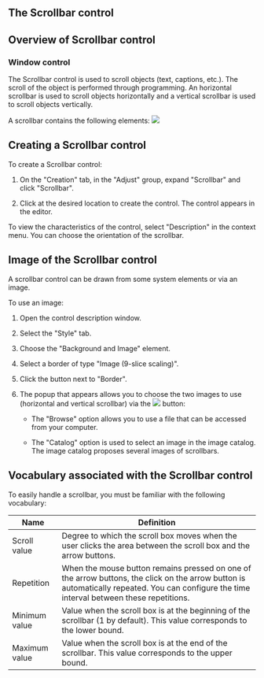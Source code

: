 


## The Scrollbar control
			



<a name="NOTE1"></a>
<a name="NOTE1_1"></a>


## Overview of Scrollbar control
<a name="overview_scrollbar_control_ELTTEXTE000135"></a>


### Window control
<a name="window_control_ELTPARAGRAPHE000011"></a>

The Scrollbar control is used to scroll objects (text, captions, etc.). The scroll of the object is performed through programming. An horizontal scrollbar is used to scroll objects horizontally and a vertical scrollbar is used to scroll objects vertically.

A scrollbar contains the following elements:
![](https://doc.pcsoft.fr/en-US/images/image.awp?langid=3&name=Champ_ASCENSEUR.gif)


<a name="NOTE2"></a>
<a name="NOTE2_1"></a>


## Creating a Scrollbar control
<a name="creating_scrollbar_control_ELTTEXTE000159"></a>
To create a Scrollbar control: 

1. On the "Creation" tab, in the "Adjust" group, expand "Scrollbar" and click "Scrollbar".

2. Click at the desired location to create the control. The control appears in the editor.




To view the characteristics of the control, select "Description" in the context menu. You can choose the orientation of the scrollbar.



## Image of the Scrollbar control
<a name="image_the_scrollbar_control_ELTTEXTE000183"></a>
A scrollbar control can be drawn from some system elements or via an image.

To use an image:

1. Open the control description window.

2. Select the "Style" tab.

3. Choose the "Background and Image" element.

4. Select a border of type "Image (9-slice scaling)".

5. Click the button next to "Border". 

6. The popup that appears allows you to choose the two images to use (horizontal and vertical scrollbar) via the ![](https://doc.pcsoft.fr/en-US/images/image.awp?langid=3&name=Menu_Image_Editeur%20-%20HC%20N%B0001.gif)
 button: 

	- The "Browse" option allows you to use a file that can be accessed from your computer. 

	- The "Catalog" option is used to select an image in the image catalog. The image catalog proposes several images of scrollbars.







<a name="NOTE3"></a>
<a name="NOTE3_1"></a>


## Vocabulary associated with the Scrollbar control
<a name="vocabulary_associated_with_the_scrollbar_control_ELTTEXTE000207"></a>
To easily handle a scrollbar, you must be familiar with the following vocabulary:

| Name | Definition |
| --- | --- |
| Scroll value | Degree to which the scroll box moves when the user clicks the area between the scroll box and the arrow buttons. |
| Repetition | When the mouse button remains pressed on one of the arrow buttons, the click on the arrow button is automatically repeated. You can configure the time interval between these repetitions. |
| Minimum value | Value when the scroll box is at the beginning of the scrollbar (1 by default). This value corresponds to the lower bound. |
| Maximum value | Value when the scroll box is at the end of the scrollbar. This value corresponds to the upper bound. |




